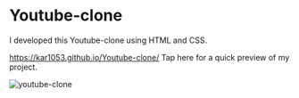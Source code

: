 # Youtube-clone
I developed this Youtube-clone using HTML and CSS.

 https://kar1053.github.io/Youtube-clone/ Tap here for a quick preview of my project.
 
![youtube-clone](https://github.com/kar1053/Youtube-clone/assets/124481653/2348f3bc-ce4e-49fb-b864-bd130a7bde9c)
